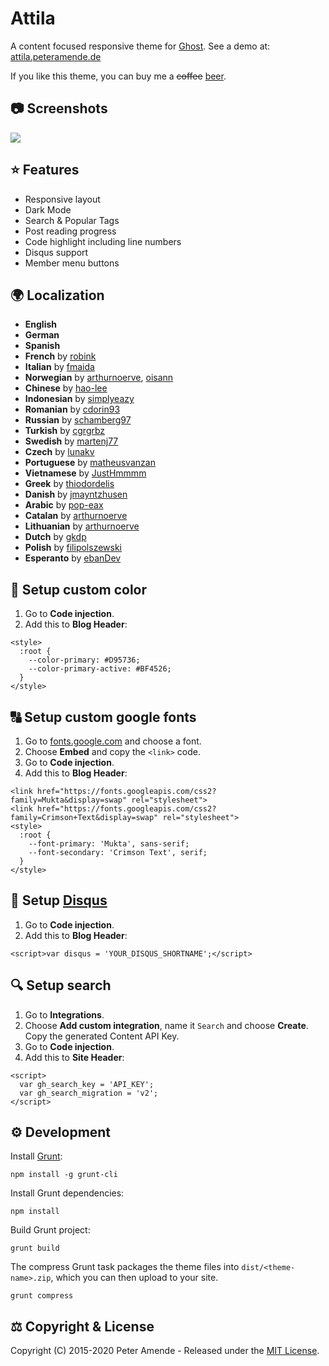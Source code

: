 # Attila

A content focused responsive theme for [Ghost](https://github.com/tryghost/ghost/). See a demo at: [attila.peteramende.de](https://attila.peteramende.de/)

If you like this theme, you can buy me a ~~coffee~~ [beer](https://paypal.me/zutrinken).

## 📷 Screenshots

<img src="https://raw.githubusercontent.com/zutrinken/attila/master/src/screenshot.png" />

## ⭐️ Features

* Responsive layout
* Dark Mode
* Search & Popular Tags
* Post reading progress
* Code highlight including line numbers
* Disqus support
* Member menu buttons

## 🌍 Localization

* __English__
* __German__
* __Spanish__
* __French__ by [robink](https://github.com/robink)
* __Italian__ by [fmaida](https://github.com/fmaida)
* __Norwegian__ by [arthurnoerve](https://github.com/arthurnoerve), [oisann](https://github.com/oisann)
* __Chinese__ by [hao-lee](https://github.com/hao-lee)
* __Indonesian__ by [simplyeazy](https://github.com/simplyeazy)
* __Romanian__ by [cdorin93](https://github.com/cdorin93)
* __Russian__ by [schamberg97](https://github.com/schamberg97)
* __Turkish__ by [cgrgrbz](https://github.com/cgrgrbz)
* __Swedish__ by [martenj77](https://github.com/martenj77)
* __Czech__ by [lunakv](https://github.com/lunakv)
* __Portuguese__ by [matheusvanzan](https://github.com/matheusvanzan)
* __Vietnamese__ by [JustHmmmm](https://github.com/justhmmmm)
* __Greek__ by [thiodordelis](https://github.com/thiodordelis)
* __Danish__ by [jmayntzhusen](https://github.com/jmayntzhusen)
* __Arabic__ by [pop-eax](https://github.com/pop-eax)
* __Catalan__ by [arthurnoerve](https://github.com/arthurnoerve)
* __Lithuanian__ by [arthurnoerve](https://github.com/arthurnoerve)
* __Dutch__ by [gkdp](https://github.com/gkdp)
* __Polish__ by [filipolszewski](https://github.com/filipolszewski)
* __Esperanto__ by [ebanDev](https://github.com/ebanDev)

## 🎨 Setup custom color

1. Go to __Code injection__.  
2. Add this to __Blog Header__:  
````
<style>
  :root {
    --color-primary: #D95736;
    --color-primary-active: #BF4526;
  }
</style>
````

## 🔠 Setup custom google fonts

1. Go to [fonts.google.com](https://fonts.google.com/) and choose a font.
2. Choose __Embed__ and copy the `<link>` code.
3. Go to __Code injection__.  
4. Add this to __Blog Header__:  
````
<link href="https://fonts.googleapis.com/css2?family=Mukta&display=swap" rel="stylesheet">
<link href="https://fonts.googleapis.com/css2?family=Crimson+Text&display=swap" rel="stylesheet">
<style>
  :root {
    --font-primary: 'Mukta', sans-serif;
    --font-secondary: 'Crimson Text', serif;
  }
</style>
````

## 💬 Setup [Disqus](https://disqus.com/)

1. Go to __Code injection__.  
2. Add this to __Blog Header__:  
````
<script>var disqus = 'YOUR_DISQUS_SHORTNAME';</script>
````

## 🔍 Setup search

1. Go to __Integrations__.  
2. Choose __Add custom integration__, name it `Search` and choose __Create__. Copy the generated Content API Key.  
3. Go to __Code injection__.  
4. Add this to __Site Header__:  
````
<script>
  var gh_search_key = 'API_KEY';
  var gh_search_migration = 'v2';
</script>
````
## ⚙️ Development

Install [Grunt](https://gruntjs.com/getting-started/):

	npm install -g grunt-cli

Install Grunt dependencies:

	npm install

Build Grunt project:

	grunt build

The compress Grunt task packages the theme files into `dist/<theme-name>.zip`, which you can then upload to your site.

	grunt compress

## ⚖️ Copyright & License

Copyright (C) 2015-2020 Peter Amende - Released under the [MIT License](https://github.com/zutrinken/attila/blob/master/LICENSE).
